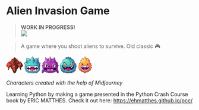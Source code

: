 # Alien Invasion Game

> **WORK IN PROGRESS!**
> <br/>
> ![](https://geps.dev/progress/100)

> A game where you shoot aliens to survive. Old classic 🎮

![Alien Invasion Ship](images/ship.gif) ![Alien One](images/alien_1.gif) ![Alien Two](images/alien_2.gif) ![Alien Three](images/alien_3.gif) ![Alien Four](images/alien_4.gif)

_Characters created with the help of Midjourney_

Learning Python by making a game presented in the Python Crash Course book by ERIC MATTHES. Check it out here:
https://ehmatthes.github.io/pcc/
